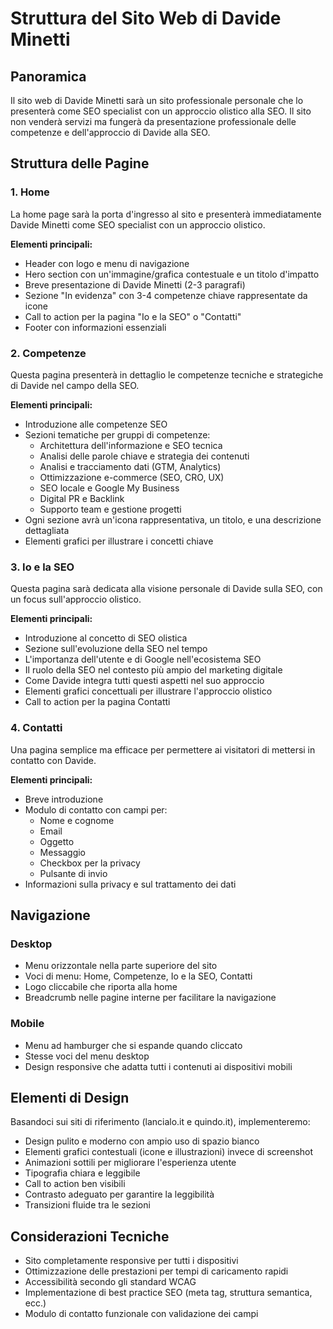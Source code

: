 # Struttura del Sito Web di Davide Minetti

## Panoramica
Il sito web di Davide Minetti sarà un sito professionale personale che lo presenterà come SEO specialist con un approccio olistico alla SEO. Il sito non venderà servizi ma fungerà da presentazione professionale delle competenze e dell'approccio di Davide alla SEO.

## Struttura delle Pagine

### 1. Home
La home page sarà la porta d'ingresso al sito e presenterà immediatamente Davide Minetti come SEO specialist con un approccio olistico.

**Elementi principali:**
- Header con logo e menu di navigazione
- Hero section con un'immagine/grafica contestuale e un titolo d'impatto
- Breve presentazione di Davide Minetti (2-3 paragrafi)
- Sezione "In evidenza" con 3-4 competenze chiave rappresentate da icone
- Call to action per la pagina "Io e la SEO" o "Contatti"
- Footer con informazioni essenziali

### 2. Competenze
Questa pagina presenterà in dettaglio le competenze tecniche e strategiche di Davide nel campo della SEO.

**Elementi principali:**
- Introduzione alle competenze SEO
- Sezioni tematiche per gruppi di competenze:
  - Architettura dell'informazione e SEO tecnica
  - Analisi delle parole chiave e strategia dei contenuti
  - Analisi e tracciamento dati (GTM, Analytics)
  - Ottimizzazione e-commerce (SEO, CRO, UX)
  - SEO locale e Google My Business
  - Digital PR e Backlink
  - Supporto team e gestione progetti
- Ogni sezione avrà un'icona rappresentativa, un titolo, e una descrizione dettagliata
- Elementi grafici per illustrare i concetti chiave

### 3. Io e la SEO
Questa pagina sarà dedicata alla visione personale di Davide sulla SEO, con un focus sull'approccio olistico.

**Elementi principali:**
- Introduzione al concetto di SEO olistica
- Sezione sull'evoluzione della SEO nel tempo
- L'importanza dell'utente e di Google nell'ecosistema SEO
- Il ruolo della SEO nel contesto più ampio del marketing digitale
- Come Davide integra tutti questi aspetti nel suo approccio
- Elementi grafici concettuali per illustrare l'approccio olistico
- Call to action per la pagina Contatti

### 4. Contatti
Una pagina semplice ma efficace per permettere ai visitatori di mettersi in contatto con Davide.

**Elementi principali:**
- Breve introduzione
- Modulo di contatto con campi per:
  - Nome e cognome
  - Email
  - Oggetto
  - Messaggio
  - Checkbox per la privacy
  - Pulsante di invio
- Informazioni sulla privacy e sul trattamento dei dati

## Navigazione

### Desktop
- Menu orizzontale nella parte superiore del sito
- Voci di menu: Home, Competenze, Io e la SEO, Contatti
- Logo cliccabile che riporta alla home
- Breadcrumb nelle pagine interne per facilitare la navigazione

### Mobile
- Menu ad hamburger che si espande quando cliccato
- Stesse voci del menu desktop
- Design responsive che adatta tutti i contenuti ai dispositivi mobili

## Elementi di Design
Basandoci sui siti di riferimento (lancialo.it e quindo.it), implementeremo:

- Design pulito e moderno con ampio uso di spazio bianco
- Elementi grafici contestuali (icone e illustrazioni) invece di screenshot
- Animazioni sottili per migliorare l'esperienza utente
- Tipografia chiara e leggibile
- Call to action ben visibili
- Contrasto adeguato per garantire la leggibilità
- Transizioni fluide tra le sezioni

## Considerazioni Tecniche
- Sito completamente responsive per tutti i dispositivi
- Ottimizzazione delle prestazioni per tempi di caricamento rapidi
- Accessibilità secondo gli standard WCAG
- Implementazione di best practice SEO (meta tag, struttura semantica, ecc.)
- Modulo di contatto funzionale con validazione dei campi
